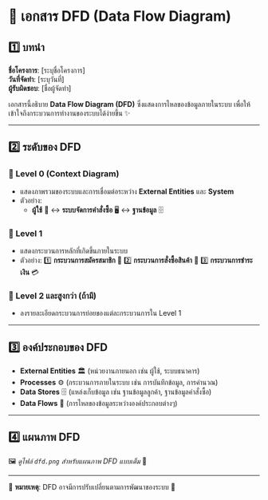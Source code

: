 # 🔄 เอกสาร DFD (Data Flow Diagram)

## 1️⃣ บทนำ
**ชื่อโครงการ**: [ระบุชื่อโครงการ]  
**วันที่จัดทำ**: [ระบุวันที่]  
**ผู้รับผิดชอบ**: [ชื่อผู้จัดทำ]  

เอกสารนี้อธิบาย **Data Flow Diagram (DFD)** ซึ่งแสดงการไหลของข้อมูลภายในระบบ เพื่อให้เข้าใจถึงกระบวนการทำงานของระบบได้ง่ายขึ้น ✨

---

## 2️⃣ ระดับของ DFD
### **📍 Level 0 (Context Diagram)**
- แสดงภาพรวมของระบบและการเชื่อมต่อระหว่าง **External Entities** และ **System**
- ตัวอย่าง:
  - **ผู้ใช้** 👤 ↔️ **ระบบจัดการคำสั่งซื้อ** 🖥️ ↔️ **ฐานข้อมูล** 🗄️

### **📍 Level 1**
- แสดงกระบวนการหลักที่เกิดขึ้นภายในระบบ
- ตัวอย่าง:
  1️⃣ **กระบวนการสมัครสมาชิก** 📝
  2️⃣ **กระบวนการสั่งซื้อสินค้า** 🛒
  3️⃣ **กระบวนการชำระเงิน** 💳

### **📍 Level 2 และสูงกว่า** (ถ้ามี)
- ลงรายละเอียดกระบวนการย่อยของแต่ละกระบวนการใน Level 1

---

## 3️⃣ องค์ประกอบของ DFD
- **External Entities** 🏛️ (หน่วยงานภายนอก เช่น ผู้ใช้, ระบบธนาคาร)
- **Processes** ⚙️ (กระบวนการภายในระบบ เช่น การบันทึกข้อมูล, การคำนวณ)
- **Data Stores** 🗄️ (แหล่งเก็บข้อมูล เช่น ฐานข้อมูลลูกค้า, ฐานข้อมูลคำสั่งซื้อ)
- **Data Flows** 🔄 (การไหลของข้อมูลระหว่างองค์ประกอบต่างๆ)

---

## 4️⃣ แผนภาพ DFD
🖼️ *ดูไฟล์ `dfd.png` สำหรับแผนภาพ DFD แบบเต็ม* 🎨

---

📌 **หมายเหตุ**: DFD อาจมีการปรับเปลี่ยนตามการพัฒนาของระบบ 🚀

